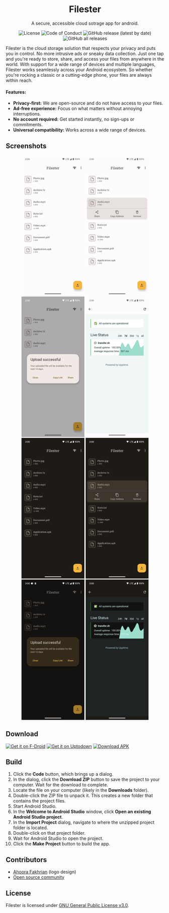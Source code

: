 <h1 align="center">
     Filester
</h1>
<p align="center">
     A secure, accessible cloud sotrage app for android.
</p>
<p align="center">
     <a style="text-decoration:none" href="LICENSE">
          <img src="https://img.shields.io/github/license/roozbehzarei/filester" alt="License" />
     </a>
     <a style="text-decoration:none" href="CODE_OF_CONDUCT.md">
          <img src="https://img.shields.io/badge/Contributor%20Covenant-2.1-4baaaa.svg" alt="Code of Conduct" />
     </a>
     <a style="text-decoration:none" href="https://github.com/roozbehzarei/filester/releases">
          <img src="https://img.shields.io/github/v/release/roozbehzarei/filester?label=latest%20version" alt="GitHub release (latest by date)">
     </a>
     <a style="text-decoration:none" href="#">
          <img src="https://img.shields.io/github/downloads/roozbehzarei/filester/total" alt="GitHub all releases">
     </a>
</p>

Filester is the cloud storage solution that respects your privacy and puts you in control. No more intrusive ads or sneaky data collection. Just one tap and you're ready to store, share, and access your files from anywhere in the world. With support for a wide range of devices and multiple languages, Filester works seamlessly across your Android ecosystem. So whether you're rocking a classic or a cutting-edge phone, your files are always within reach.

#### Features:

* **Privacy-first:** We are open-source and do not have access to your files.
* **Ad-free experience:** Focus on what matters without annoying interruptions.
* **No account required:** Get started instantly, no sign-ups or commitments.
* **Universal compatibility:** Works across a wide range of devices.

## Screenshots

<p align="center">
    <img src="fastlane/metadata/android/en-US/images/phoneScreenshots/1.png" width=200>
    <img src="fastlane/metadata/android/en-US/images/phoneScreenshots/2.png" width=200>
    <img src="fastlane/metadata/android/en-US/images/phoneScreenshots/3.png" width=200>
    <img src="fastlane/metadata/android/en-US/images/phoneScreenshots/4.png" width=200>
    <img src="fastlane/metadata/android/en-US/images/phoneScreenshots/5.png" width=200>
    <img src="fastlane/metadata/android/en-US/images/phoneScreenshots/6.png" width=200>
    <img src="fastlane/metadata/android/en-US/images/phoneScreenshots/7.png" width=200>
    <img src="fastlane/metadata/android/en-US/images/phoneScreenshots/8.png" width=200>
</p>

## Download

[<img src="https://roozbehzarei.me/wp-content/uploads/f-droid.webp" alt="Get it on F-Droid" height="60">](https://f-droid.org/packages/com.roozbehzarei.filester)
[<img src="https://stc.utdstc.com/img/mediakit/download-gio-big.png" alt="Get it on Uptodown" height="60">](https://filester.en.uptodown.com/android)
[<img src="https://roozbehzarei.me/wp-content/uploads/download.webp" alt="Download APK" height="60">](https://github.com/roozbehzarei/filester/releases/latest/download/filester.apk)

## Build

1. Click the **Code** button, which brings up a dialog.
2. In the dialog, click the **Download ZIP** button to save the project to your computer. Wait for
   the download to complete.
3. Locate the file on your computer (likely in the **Downloads** folder).
4. Double-click the ZIP file to unpack it. This creates a new folder that contains the project
   files.
5. Start Android Studio.
6. In the **Welcome to Android Studio** window, click **Open an existing Android Studio project**.
7. In the **Import Project** dialog, navigate to where the unzipped project folder is located.
8. Double-click on that project folder.
9. Wait for Android Studio to open the project.
10. Click the **Make Project** button to build the app.

## Contributors

* [Ahoora Fakhrian](https://www.linkedin.com/in/ahoorafakhrian) (logo design)
* [Open source community](https://github.com/roozbehzarei/filester/graphs/contributors)

## License

Filester is licensed under [GNU General Public License v3.0](LICENSE).
